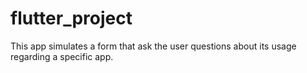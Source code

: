 # flutter_project
 
 This app simulates a form that ask the user questions about its usage regarding a specific app.
